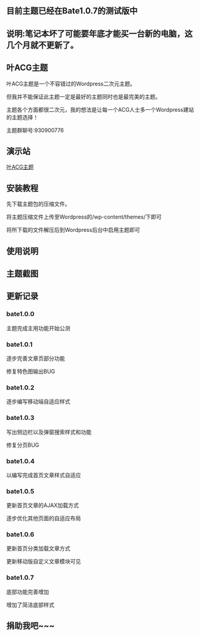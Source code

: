 
<h2>目前主题已经在Bate1.0.7的测试版中</h2>

<h2>说明:笔记本坏了可能要年底才能买一台新的电脑，这几个月就不更新了。</h2>

<h2>叶ACG主题</h2>	

<p>叶ACG主题是一个不容错过的Wordpress二次元主题。</p>
<p>但我并不能保证此主题一定是最好的主题同时也是最完美的主题。</p>
<p>主题各个方面都很二次元，我的想法是让每一个ACG人士多一个Wordpress建站的主题选择！</p>
<p>主题群聊号:930900776</p>
<h2>演示站</h2>
<a href="https://leaf.lmeon.com/"><p>叶ACG主题<p></a>
<h2>安装教程</h2>

<p>先下载主题包的压缩文件。</p>
<p>将主题压缩文件上传至Wordpress的/wp-content/themes/下即可</p>
<p>将所下载的文件解压后到Wordpress后台中启用主题即可</p>

<h2>使用说明</h2>


<h2>主题截图</h2>



<h2>更新记录</h2>

<h3>bate1.0.0</h3>
<p>主题完成主用功能开始公测</p>

<h3>bate1.0.1</h3>
<p>逐步完善文章页部分功能</p>
<p>修复特色图输出BUG</p>

<h3>bate1.0.2</h3>
<p>逐步编写移动端自适应样式<p>

<h3>bate1.0.3</h3>
<p>写出侧边栏以及弹窗搜索样式和功能<p>
<p>修复分页BUG</p>

<h3>bate1.0.4</h3>
<p>以编写完成首页文章样式自适应<p>

<h3>bate1.0.5</h3>
<p>更新首页文章的AJAX加载方式<p>
<p>逐步优化其他页面的自适应布局<p>

<h3>bate1.0.6</h3>
<p>更新首页分类加载文章方式<p>
<p>更新移动版自定义文章模块可见<p>

<h3>bate1.0.7</h3>
<p>底部功能完善增加<p>
<p>增加了简洁底部样式<p>

<h2>捐助我吧~~~</h2>
